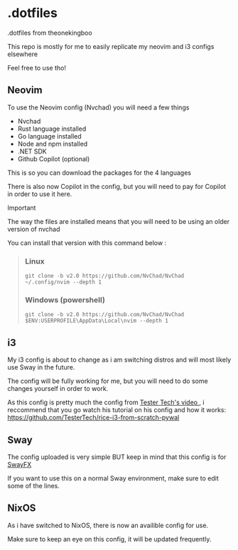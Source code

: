 # .dotfiles
.dotfiles from theonekingboo

This repo is mostly for me to easily replicate my neovim and i3 configs elsewhere

Feel free to use tho!

## Neovim

To use the Neovim config (Nvchad) you will need a few things

- Nvchad
- Rust language installed
- Go language installed
- Node and npm installed
- .NET SDK
- Github Copilot (optional)

This is so you can download the packages for the 4 languages 

There is also now Copilot in the config, but you will need to pay for Copilot in order to use it here.

> [!IMPORTANT]
> The way the files are installed means that you will need to be using an older version of nvchad
>
> You can install that version with this command below :

> ### Linux
> ```
> git clone -b v2.0 https://github.com/NvChad/NvChad ~/.config/nvim --depth 1
> ```
> ### Windows (powershell)
> ```
> git clone -b v2.0 https://github.com/NvChad/NvChad $ENV:USERPROFILE\AppData\Local\nvim --depth 1
> ```

## i3

My i3 config is about to change as i am switching distros and will most likely use Sway in the future.

The config will be fully working for me, but you will need to do some changes yourself in order to work.

As this config is pretty much the config from [Tester Tech's video¸](https://www.youtube.com/watch?v=hz3plDLZ3kI&t=669s), i reccommend that you go watch his tutorial on his config and how it works:
https://github.com/TesterTech/rice-i3-from-scratch-pywal

## Sway

The config uploaded is very simple BUT keep in mind that this config is for [SwayFX](https://github.com/WillPower3309/swayfx)

If you want to use this on a normal Sway environment, make sure to edit some of the lines.

## NixOS

As i have switched to NixOS, there is now an availible config for use.

Make sure to keep an eye on this config, it will be updated frequently.
